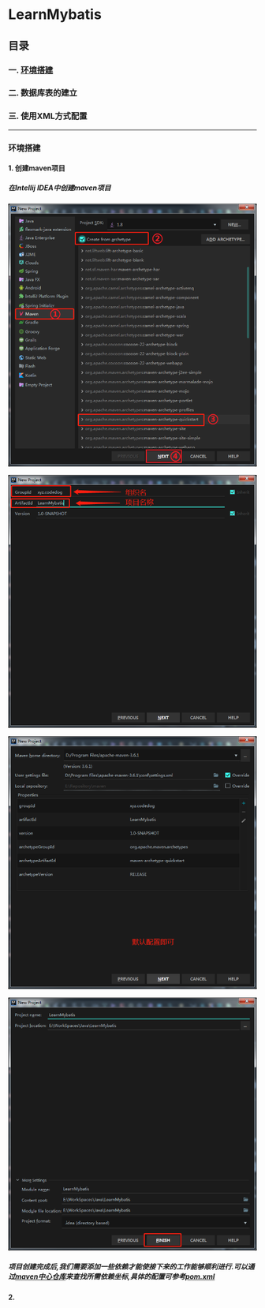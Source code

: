# LearnMybatis #

## 目录

### 一. [环境搭建](#环境搭建) ####
### 二. 数据库表的建立 ###
### 三. 使用XML方式配置 ###

---

### 环境搭建 ###
#### 1. 创建maven项目 ####
##### 在Intellij IDEA中创建maven项目
![maven](images/01.png)

![maven](images/02.png)

![maven](images/03.png)

![maven](images/04.png)
##### 项目创建完成后,我们需要添加一些依赖才能使接下来的工作能够顺利进行.可以通过[maven中心仓库](https://mvnrepository.com/)来查找所需依赖坐标,具体的配置可参考[pom.xml](pom.xml) ####
#### 2. 
